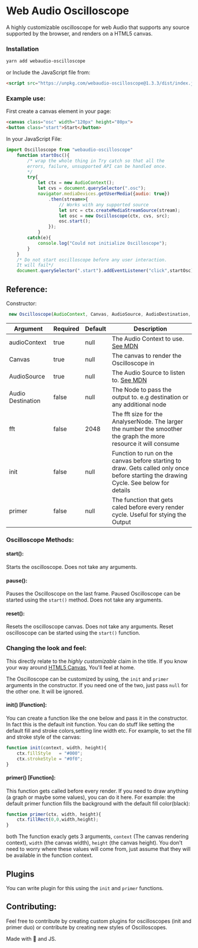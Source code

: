 # Web Audio Oscilloscope

A highly customizable oscilloscope for web Audio that supports any source supported by the browser, and renders on a HTML5 canvas. 

### Installation
```bash
yarn add webaudio-oscilloscope
```

or Include the JavaScript file from: 

```html
<script src="https://unpkg.com/webaudio-oscilloscope@1.3.3/dist/index.js"></script>
```

### Example use: 
First create a canvas element in your page: 
```html
<canvas class="osc" width="120px" height="80px">
<button class="start">Start</button>
```
In your JavaScript File:

```js
import Oscilloscope from "webaudio-oscilloscope"
    function startOsc(){
        /* wrap the whole thing in Try catch so that all the
        errors, failure, unsupported API can be handled once.
        */
        try{
            let ctx = new AudioContext();
            let cvs = document.querySelector(".osc");
            navigator.mediaDevices.getUserMedia({audio: true})
                .then(stream=>{
                    // Works with any supported source
                    let src = ctx.createMediaStreamSource(stream);
                    let osc = new Oscilloscope(ctx, cvs, src);
                    osc.start();
                });
            }
        catch(e){
            console.log("Could not initialize Oscilloscope");
        }
    }
    /* Do not start oscilloscope before any user interaction.
    It will fail*/
    document.querySelector(".start").addEventListener("click",startOsc);
```

## Reference: 

Constructor: 

```js
 new Oscilloscope(AudioContext, Canvas, AudioSource, AudioDestination, [fft, init,primer])
```

Argument | Required | Default | Description |
---------|----------| --------|-------------|
audioContext | true | null    | The Audio Context to use. [See MDN](https://developer.mozilla.org/en-US/docs/Web/API/AudioContext)|
Canvas | true | null | The canvas to render the Oscilloscope in|
AudioSource | true | null | The Audio Source to listen to. [See MDN](https://developer.mozilla.org/en-US/docs/Web/API/AudioContext)|
Audio Destination | false | null | The Node to pass the output to. e.g destination or any additional node|
fft | false | 2048 | The fft size for the AnalyserNode. The larger the number the smoother the graph the more resource it will consume|
init | false | null | Function to run on the canvas before starting to draw. Gets called only once before starting the drawing Cycle. See below for details|
primer | false | null | The function that gets caled before every render cycle. Useful for stying the Output| 

### Oscilloscope Methods: 

#### start(): 
Starts the oscilloscope. Does not take any arguments. 

#### pause(): 
Pauses the Oscilloscope on the last frame. Paused Oscilloscope can be started using the `start()` method. Does not take any arguments.

#### reset():
Resets the oscilloscope canvas. Does not take any arguments. Reset oscilloscope can be started using the `start()` function.


### Changing the look and feel: 

This directly relate to the *highly customizable* claim in the title. If you know your way around [HTML5 Canvas](https://developer.mozilla.org/en-US/docs/Web/API/Canvas_API), You'll feel at home. 

The Oscilloscope can be customized by using, the `init` and `primer` arguments in the constructor. If you need one of the two, just pass `null` for the other one. It will be ignored.

#### init() [Function]: 
You can create a function like the one below and pass it in the constructor. In fact this is the default init function. You can do stuff like setting the default fill and stroke colors,setting line width etc. For example, to set the fill and stroke style of the canvas: 

```js
function init(context, width, height){
    ctx.fillStyle   = "#000";
    ctx.strokeStyle = "#0f0";
}
```

#### primer() [Function]:
This function gets called before every render. If you need to draw anything (a graph or maybe some values), you can do it here. For example: the default primer function fills the background with the default fill color(black):

```js
function primer(ctx, width, height){
    ctx.fillRect(0,0,width,height);
}
```

both The function exacly gets 3 arguments, `context` (The canvas rendering context), `width` (the canvas width), `height` (the canvas height). You don't need to worry where these values will come from, just assume that they will be available in the function context.

## Plugins

You can write plugin for this using the `init` and `primer` functions. 

## Contributing:

Feel free to contribute by creating custom plugins for oscilloscopes (init and primer duo) or contribute by creating new styles of Oscilloscopes. 

Made with 🖤 and JS.